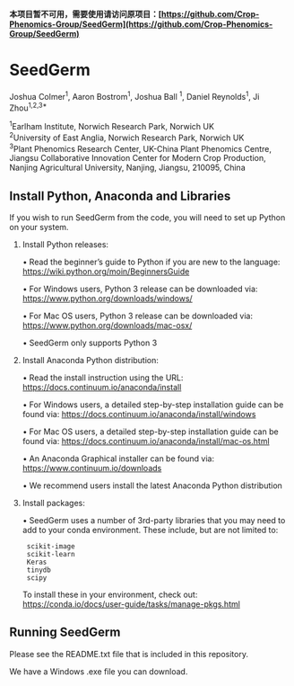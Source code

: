 **本项目暂不可用，需要使用请访问原项目：[https://github.com/Crop-Phenomics-Group/SeedGerm](https://github.com/Crop-Phenomics-Group/SeedGerm)**

# SeedGerm

Joshua Colmer<sup>1</sup>, Aaron Bostrom<sup>1</sup>, Joshua Ball <sup>1</sup>, Daniel Reynolds<sup>1</sup>, Ji Zhou<sup>1,2,3*</sup>

<sup>1</sup>Earlham Institute, Norwich Research Park, Norwich UK  
<sup>2</sup>University of East Anglia, Norwich Research Park, Norwich UK  
<sup>3</sup>Plant Phenomics Research Center, UK-China Plant Phenomics Centre, Jiangsu Collaborative Innovation Center for Modern Crop Production, Nanjing Agricultural University, Nanjing, Jiangsu, 210095, China

## Install Python, Anaconda and Libraries
If you wish to run SeedGerm from the code, you will need to set up Python on your system. 

1. Install Python releases:
   
   •	Read the beginner’s guide to Python if you are new to the language: 
   https://wiki.python.org/moin/BeginnersGuide
   
   •	For Windows users, Python 3 release can be downloaded via: 
   https://www.python.org/downloads/windows/
   
   •	For Mac OS users, Python 3 release can be downloaded via: 
   https://www.python.org/downloads/mac-osx/
   
   •	SeedGerm only supports Python 3

2. Install Anaconda Python distribution:
   
   •	Read the install instruction using the URL: https://docs.continuum.io/anaconda/install
   
   •	For Windows users, a detailed step-by-step installation guide can be found via: 
   https://docs.continuum.io/anaconda/install/windows 
   
   •	For Mac OS users, a detailed step-by-step installation guide can be found via:
   https://docs.continuum.io/anaconda/install/mac-os.html
   
   •	An Anaconda Graphical installer can be found via: 
   https://www.continuum.io/downloads

   •	We recommend users install the latest Anaconda Python distribution

3. Install packages:

   • SeedGerm uses a number of 3rd-party libraries that you may need to add to your conda environment.
   These include, but are not limited to:
   
        scikit-image
        scikit-learn
        Keras
        tinydb
        scipy

    To install these in your environment, check out: https://conda.io/docs/user-guide/tasks/manage-pkgs.html
    
## Running SeedGerm

Please see the README.txt file that is included in this repository. 

We have a Windows .exe file you can download.
